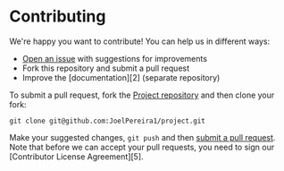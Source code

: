 # Contributing

We're happy you want to contribute! You can help us in different ways:

- [Open an issue][1] with suggestions for improvements
- Fork this repository and submit a pull request
- Improve the [documentation][2] (separate repository)

[1]: https://github.com/JoelPereira1/project/issues

To submit a pull request, fork the [Project repository][3] and then clone your fork:

    git clone git@github.com:JoelPereira1/project.git

[3]: https://github.com/JoelPereira1/project/

Make your suggested changes, `git push` and then [submit a pull
request][4]. Note that before we can accept your pull requests, you
need to sign our [Contributor License Agreement][5].

[4]: https://github.com/JoelPereira1/project/compare/

[7]: README.md
